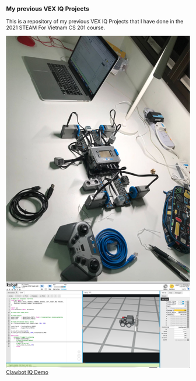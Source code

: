 ### My previous VEX IQ Projects
This is a repository of my previous VEX IQ Projects that I have done in the 2021 STEAM For Vietnam CS 201 course.

![IQ Test Bed](./images/IQ_Test_Bed.png)
![IQ Bumper With Touch LED Program Sample](./images/Vex_IQ_Bumper_with_Touch_LED_Program.png)
[Clawbot IQ Demo](https://drive.google.com/file/d/1X2M5UyhJu9hZwAhjyqwEVI4ogknuKcij/preview)
